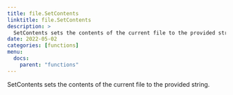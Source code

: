 ```yaml
---
title: file.SetContents
linktitle: file.SetContents
description: >
  SetContents sets the contents of the current file to the provided string.
date: 2022-05-02
categories: [functions]
menu:
  docs:
    parent: "functions"
---
```


SetContents sets the contents of the current file to the provided string\.
